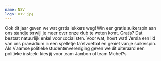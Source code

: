 ```yaml
---
name: NSV
logo: nsv.jpg
---
```

Ook dit jaar geven we wat gratis lekkers weg! Win een gratis suikerspin aan ons standje terwijl je meer over onze club te weten komt.
Gratis? Dat bestaat natuurlijk enkel voor socialisten. Voor wat, hoort wat! Versla een lid van ons praesidium in een spelletje tafelvoetbal en geniet van je suikerspin. Als Vlaamse politieke studentenvereniging geven we dit uiteraard een politieke insteek: kies jij voor team Jambon of team Michel?s
